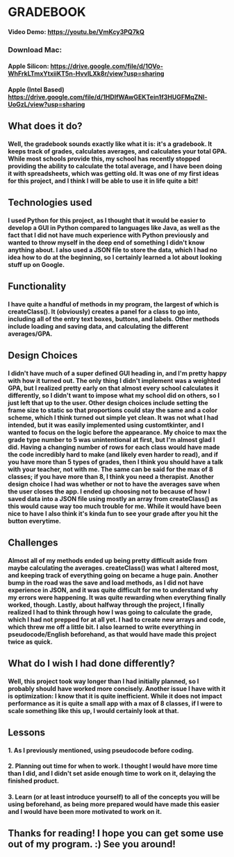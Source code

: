 # GRADEBOOK
#### Video Demo:  <https://youtu.be/VmKcy3PQ7kQ>

### Download Mac: 
#### Apple Silicon: <https://drive.google.com/file/d/1OVo-WhFrkLTmxYtxiiKT5n-HvvlLXk8r/view?usp=sharing>

#### Apple (Intel Based) <https://drive.google.com/file/d/1HDlfWAwGEKTein1f3HUGFMqZNl-UoGzL/view?usp=sharing>

## What does it do?
#### Well, the gradebook sounds exactly like what it is: it's a gradebook. It keeps track of grades, calculates averages, and calculates your total GPA. While most schools provide this, my school has recently stopped providing the ability to calculate the total average, and I have been doing it with spreadsheets, which was getting old. It was one of my first ideas for this project, and I think I will be able to use it in life quite a bit!

## Technologies used
#### I used Python for this project, as I thought that it would be easier to develop a GUI in Python compared to languages like Java, as well as the fact that I did not have much experience with Python previously and wanted to throw myself in the deep end of something I didn't know anything about. I also used a JSON file to store the data, which I had no idea how to do at the beginning, so I certainly learned a lot about looking stuff up on Google.

## Functionality
#### I have quite a handful of methods in my program, the largest of which is createClass(). It (obviously) creates a panel for a class to go into, including all of the entry text boxes, buttons, and labels. Other methods include loading and saving data, and calculating the different averages/GPA.

## Design Choices
#### I didn't have much of a super defined GUI heading in, and I'm pretty happy with how it turned out. The only thing I didn't implement was a weighted GPA, but I realized pretty early on that almost every school calculates it differently, so I didn't want to impose what my school did on others, so I just left that up to the user. Other design choices include setting the frame size to static so that proportions could stay the same and a color scheme, which I think turned out simple yet clean. It was not what I had intended, but it was easily implemented using customtkinter, and I wanted to focus on the logic before the appearance. My choice to max the grade type number to 5 was unintentional at first, but I'm almost glad I did. Having a changing number of rows for each class would have made the code incredibly hard to make (and likely even harder to read), and if you have more than 5 types of grades, then I think you should have a talk with your teacher, not with me. The same can be said for the max of 8 classes; if you have more than 8, I think you need a therapist. Another design choice I had was whether or not to have the averages save when the user closes the app. I ended up choosing not to because of how I saved data into a JSON file using mostly an array from createClass() as this would cause way too much trouble for me. While it would have been nice to have I also think it's kinda fun to see your grade after you hit the button everytime.

## Challenges
#### Almost all of my methods ended up being pretty difficult aside from maybe calculating the averages. createClass() was what I altered most, and keeping track of everything going on became a huge pain. Another bump in the road was the save and load methods, as I did not have experience in JSON, and it was quite difficult for me to understand why my errors were happening. It was quite rewarding when everything finally worked, though. Lastly, about halfway through the project, I finally realized I had to think through how I was going to calculate the grade, which I had not prepped for at all yet. I had to create new arrays and code, which threw me off a little bit. I also learned to write everything in pseudocode/English beforehand, as that would have made this project twice as quick.

## What do I wish I had done differently?
#### Well, this project took way longer than I had initially planned, so I probably should have worked more concisely. Another issue I have with it is optimization: I know that it is quite inefficient. While it does not impact performance as it is quite a small app with a max of 8 classes, if I were to scale something like this up, I would certainly look at that.

## Lessons
#### 1. As I previously mentioned, using pseudocode before coding.
#### 2. Planning out time for when to work. I thought I would have more time than I did, and I didn't set aside enough time to work on it, delaying the finished product.
#### 3. Learn (or at least introduce yourself) to all of the concepts you will be using beforehand, as being more prepared would have made this easier and I would have been more motivated to work on it.

## Thanks for reading! I hope you can get some use out of my program. :) See you around!
